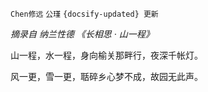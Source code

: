`Chen修远` `公瑾` `{docsify-updated} 更新`

*摘录自 纳兰性德 《长相思 · 山一程》*

山一程，水一程，身向榆关那畔行，夜深千帐灯。

风一更，雪一更，聒碎乡心梦不成，故园无此声。